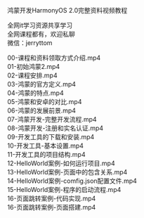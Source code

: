 鸿蒙开发HarmonyOS 2.0完整资料视频教程

全网it学习资源共享学习<br>全网课程都有，欢迎私聊<br>微信：jerryttom<br>

00-课程和资料领取方式介绍.mp4<br> 01-初始鸿蒙2.mp4<br> 02-课程安排.mp4<br> 03-鸿蒙的官方定义.mp4<br> 04-鸿蒙的特点.mp4<br> 05-鸿蒙和安卓的对比.mp4<br> 06-鸿蒙的发展前景.mp4<br> 07-鸿蒙开发-完整开发流程.mp4<br> 08-鸿蒙开发-注册和实名认证.mp4<br> 09-开发工具的下载和安装.mp4<br> 10-开发工具-基本设置.mp4<br> 11-开发工具的项目结构.mp4<br> 12-HelloWorld案例-如何运行项目.mp4<br> 13-HelloWorld案例-页面中的包含关系.mp4<br> 14-HelloWorld案例-comfig.json配置文件.mp4<br> 15-HelloWorld案例-程序的启动流程.mp4<br> 16-页面跳转案例-代码实现.mp4<br> 16-页面跳转案例-页面搭建.mp4